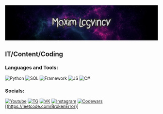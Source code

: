 [![Header](https://github.com/BrokenError/BrokenError/blob/main/assets/header.png)](https://www.codewars.com/users/BrokenError)

## IT/Content/Coding

### Languages and Tools:
![Python](https://img.shields.io/badge/-Python-010006?style=for-the-badge&logo=python)
![SQL](https://img.shields.io/badge/-SQL-010006?style=for-the-badge&logo=mysql)
![Framework](https://img.shields.io/badge/-Framework-010006?style=for-the-badge&logo=Django)
![JS](https://img.shields.io/badge/-JS-010006?style=for-the-badge&logo=javascript)
![C#](https://img.shields.io/badge/-C%23-010006?style=for-the-badge&logo=C)

### Socials:
[![Youtube](https://img.shields.io/badge/-Youtube-010006?style=for-the-badge&logo=Youtube&logoColor=FF0000)](https://www.youtube.com/channel/UCMCfP56CzdtNGINImNiQVpA)
[![TG](https://img.shields.io/badge/-Telegram-010006?style=for-the-badge&logo=telegram)](https://t.me/BrokenErr0r)
[![VK](https://img.shields.io/badge/-Vkontakte-010006?style=for-the-badge&logo=VK&logoColor=4C75A3)](https://vk.com/brokenerr0r)
[![Instagram](https://img.shields.io/badge/-Instagram-010006?style=for-the-badge&logo=instagram)](https://instagram.com/slmple_max?igshid=YmMyMTA2M2Y=)
[![Codewars](https://img.shields.io/badge/-Codewars-010006?style=for-the-badge&logo=codewars)](https://www.codewars.com/users/BrokenError)
[(https://leetcode.com/BrokenError)]
